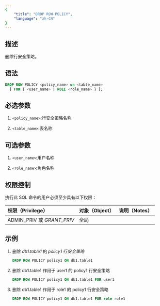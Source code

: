 ```yaml
---
{
    "title": "DROP ROW POLICY",
    "language": "zh-CN"
}
---
```


<!--
Licensed to the Apache Software Foundation (ASF) under one
or more contributor license agreements.  See the NOTICE file
distributed with this work for additional information
regarding copyright ownership.  The ASF licenses this file
to you under the Apache License, Version 2.0 (the
"License"); you may not use this file except in compliance
with the License.  You may obtain a copy of the License at

  http://www.apache.org/licenses/LICENSE-2.0

Unless required by applicable law or agreed to in writing,
software distributed under the License is distributed on an
"AS IS" BASIS, WITHOUT WARRANTIES OR CONDITIONS OF ANY
KIND, either express or implied.  See the License for the
specific language governing permissions and limitations
under the License.
-->


## 描述
删除行安全策略。

## 语法

```sql
DROP ROW POLICY <policy_name> on <table_name>
  [ FOR { <user_name> | ROLE <role_name> } ];
```

## 必选参数

1. `<policy_name>`:行安全策略名称

2. `<table_name>`:表名称

## 可选参数

1. `<user_name>`:用户名称

2. `<role_name>`:角色名称

## 权限控制

执行此 SQL 命令的用户必须至少具有以下权限：

| 权限（Privilege）          | 对象（Object） | 说明（Notes） |
| :------------------------- | :------------- | :------------ |
| ADMIN_PRIV 或 *GRANT_PRIV* | 全局           |               |

## 示例

1. 删除 *db1.table1* 的 *policy1 行安全策略*

    ```sql
    DROP ROW POLICY policy1 ON db1.table1
    ```

2. 删除 db1.table1 作用于 user1 的 policy1 行安全策略

    ```sql
    DROP ROW POLICY policy1 ON db1.table1 FOR user1
    ```

3. 删除 db1.table1 作用于 role1 的 policy1 行安全策略

    ```sql
    DROP ROW POLICY policy1 ON db1.table1 FOR role role1
    ```

